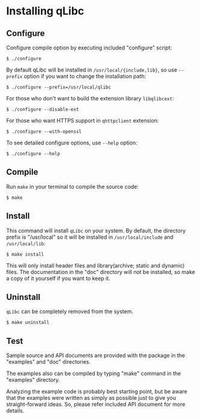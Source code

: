 Installing qLibc
================

## Configure


Configure compile option by executing included "configure" script:

```
$ ./configure
```

By default qLibc will be installed in `/usr/local/{include,lib}`, so use `--prefix` option if you want to change the installation path:

```
$ ./configure --prefix=/usr/local/qlibc
```

For those who don't want to build the extension library `libqlibcext`:

```
$ ./configure --disable-ext
```

For those who want HTTPS support in `qhttpclient` extension:

```
$ ./configure --with-openssl
```

To see detailed configure options, use `--help` option:

```
$ ./configure --help
```

## Compile

Run `make` in your terminal to compile the source code:

```
$ make
```

## Install

This command will install `qLibc` on your system. By default, the directory prefix is "/usr/local" so it will be installed in `/usr/local/include` and `/usr/local/lib`:

```
$ make install
```

This will only install header files and library(archive; static and dynamic) files.
The documentation in the "doc" directory will not be installed, so make a copy of it yourself if you want to keep it.

## Uninstall

`qLibc` can be completely removed from the system.

```
$ make uninstall
```

## Test

Sample source and API documents are provided with the package in the "examples" and "doc" directories.

The examples also can be compiled by typing "make" command in the "examples" directory.

Analyzing the example code is probably best starting point, but be aware that the examples were written as simply as possible just to give you straight-forward ideas. So, please refer included API document for more details.
